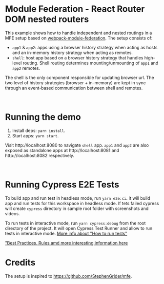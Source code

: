 # Module Federation - React Router DOM nested routers
This example shows how to handle independent and nested routings in a MFE setup based on [webpack-module-federation](https://github.com/module-federation). The setup consists of:

- `app1` & `app2`: apps using a browser history strategy when acting as hosts and an in-memory history strategy when acting as remotes.
- `shell`: host app based on a browser history strategy that handles high-level routing. Shell routing determines mounting/unmounting of `app1` and `app2` remotes.

The shell is the only component responsible for updating browser url. The two level of history strategies (browser + in-memory) are kept in sync through an event-based communication between shell and remotes.

<br>

# Running the demo
1. Install deps: `yarn install`.
2. Start apps: `yarn start`.

Visit http://localhost:8080 to navigate `shell` app. `app1` and `app2` are also exposed as standalone apps at http://localhost:8081 and http://localhost:8082 respectively. 

<br>

# Running Cypress E2E Tests

To build app and run test in headless mode, run `yarn e2e:ci`. It will build app and run tests for this workspace in headless mode. If tets failed cypress will create `cypress` directory in sample root folder with screenshots and videos.

To run tests in interactive mode, run  `yarn cypress:debug` from the root directory of the project. It will open Cypress Test Runner and allow to run tests in interactive mode. [More info about "How to run tests"](../../cypress/README.md#how-to-run-tests)

["Best Practices, Rules amd more interesting information here](../../cypress/README.md)

# Credits
The setup is inspired to https://github.com/StephenGrider/mfe. 
